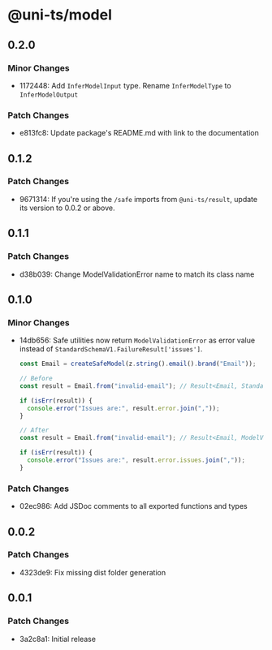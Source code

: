 # @uni-ts/model

## 0.2.0

### Minor Changes

- 1172448: Add `InferModelInput` type. Rename `InferModelType` to `InferModelOutput`

### Patch Changes

- e813fc8: Update package's README.md with link to the documentation

## 0.1.2

### Patch Changes

- 9671314: If you're using the `/safe` imports from `@uni-ts/result`, update its version to 0.0.2 or above.

## 0.1.1

### Patch Changes

- d38b039: Change ModelValidationError name to match its class name

## 0.1.0

### Minor Changes

- 14db656: Safe utilities now return `ModelValidationError` as error value instead of `StandardSchemaV1.FailureResult['issues']`.

  ```typescript
  const Email = createSafeModel(z.string().email().brand("Email"));

  // Before
  const result = Email.from("invalid-email"); // Result<Email, StandardSchemaV1.FailureResult['issues']>

  if (isErr(result)) {
    console.error("Issues are:", result.error.join(","));
  }

  // After
  const result = Email.from("invalid-email"); // Result<Email, ModelValidationError>

  if (isErr(result)) {
    console.error("Issues are:", result.error.issues.join(","));
  }
  ```

### Patch Changes

- 02ec986: Add JSDoc comments to all exported functions and types

## 0.0.2

### Patch Changes

- 4323de9: Fix missing dist folder generation

## 0.0.1

### Patch Changes

- 3a2c8a1: Initial release
